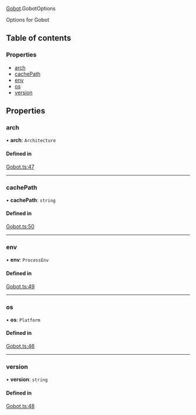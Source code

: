 [Gobot](../modules/Gobot.md).GobotOptions

Options for Gobot

## Table of contents

### Properties

- [arch](Gobot.GobotOptions.md#arch)
- [cachePath](Gobot.GobotOptions.md#cachepath)
- [env](Gobot.GobotOptions.md#env)
- [os](Gobot.GobotOptions.md#os)
- [version](Gobot.GobotOptions.md#version)

## Properties

### arch

• **arch**: `Architecture`

#### Defined in

[Gobot.ts:47](https://github.com/benallfree/gobot/blob/main/src/Gobot.ts#L47)

___

### cachePath

• **cachePath**: `string`

#### Defined in

[Gobot.ts:50](https://github.com/benallfree/gobot/blob/main/src/Gobot.ts#L50)

___

### env

• **env**: `ProcessEnv`

#### Defined in

[Gobot.ts:49](https://github.com/benallfree/gobot/blob/main/src/Gobot.ts#L49)

___

### os

• **os**: `Platform`

#### Defined in

[Gobot.ts:46](https://github.com/benallfree/gobot/blob/main/src/Gobot.ts#L46)

___

### version

• **version**: `string`

#### Defined in

[Gobot.ts:48](https://github.com/benallfree/gobot/blob/main/src/Gobot.ts#L48)
